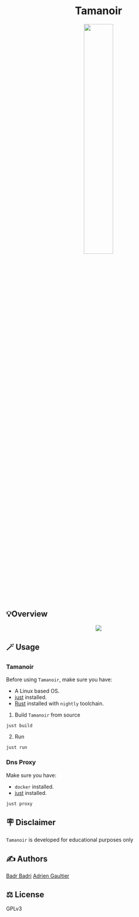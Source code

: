 <div align="center">
  <h1> Tamanoir </h1>
  <img src="https://github.com/user-attachments/assets/47b8a0ef-6a52-4e2d-8188-e77bb9e98d79" style="width: 40%; height: 40%"</img>
</div>

## 💡Overview

<div align="center">
  <img src="https://github.com/user-attachments/assets/24f80020-9d60-4f2a-825b-ed56574dfb24" </img>
</div>

## 🪄 Usage

### Tamanoir

Before using `Tamanoir`, make sure you have:

- A Linux based OS.
- [just](https://github.com/casey/just) installed.
- [Rust](https://www.rust-lang.org/tools/install) installed with `nightly` toolchain.

1. Build `Tamanoir` from source

```
just build
```

2. Run

```
just run
```

### Dns Proxy

Make sure you have:

- `docker` installed.
- [just](https://github.com/casey/just) installed.

```
just proxy
```

## 🪧 Disclaimer

`Tamanoir` is developed for educational purposes only

## ✍️ Authors

[Badr Badri](https://github.com/pythops)
[Adrien Gaultier](https://github.com/adgaultier)

## ⚖️ License

GPLv3
